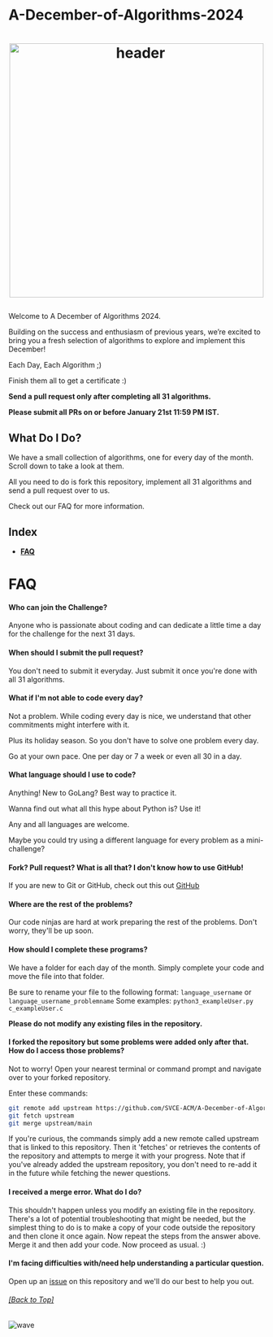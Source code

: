 # A-December-of-Algorithms-2024

<div align="left">
<h1>
    <p align="center"><img alt="header" src="https://github.com/SVCE-ACM/A-December-Of-Algorithms-2023/assets/103169831/0c9a9502-6b9a-4c99-b00f-79ffed567016" width="500"></img></p>

</h1>
Welcome to A December of Algorithms 2024.

Building on the success and enthusiasm of previous years, we’re excited to bring you a fresh selection of algorithms to explore and implement this December!

Each Day, Each Algorithm ;)

Finish them all to get a certificate :)

**Send a pull request only after completing all 31 algorithms.**

**Please submit all PRs on or before January 21st 11:59 PM IST.**

## What Do I Do?

We have a small collection of algorithms, one for every day of the month. Scroll down to take a look at them.

All you need to do is fork this repository, implement all 31 algorithms and send a pull request over to us.

Check out our FAQ for more information.

## Index

- [**FAQ**](#faq)

# FAQ

#### Who can join the Challenge?

Anyone who is passionate about coding and can dedicate a little time a day for the challenge for the next 31 days.

#### When should I submit the pull request?

You don't need to submit it everyday. Just submit it once you're done with all 31 algorithms.

#### What if I'm not able to code every day?

Not a problem. While coding every day is nice, we understand that other commitments might interfere with it.

Plus its holiday season. So you don't have to solve one problem every day.

Go at your own pace. One per day or 7 a week or even all 30 in a day.

#### What language should I use to code?

Anything! New to GoLang? Best way to practice it.

Wanna find out what all this hype about Python is? Use it!

Any and all languages are welcome.

Maybe you could try using a different language for every problem as a mini-challenge?

#### Fork? Pull request? What is all that? I don't know how to use GitHub!

If you are new to Git or GitHub, check out this out [GitHub](https://guides.github.com/activities/hello-world/)

#### Where are the rest of the problems?

Our code ninjas are hard at work preparing the rest of the problems. Don't worry, they'll be up soon.

#### How should I complete these programs?

We have a folder for each day of the month. Simply complete your code and move the file into that folder.

Be sure to rename your file to the following format: `language_username` or `language_username_problemname`
Some examples:
`python3_exampleUser.py`
`c_exampleUser.c`

**Please do not modify any existing files in the repository.**

#### I forked the repository but some problems were added only after that. How do I access those problems?

Not to worry! Open your nearest terminal or command prompt and navigate over to your forked repository.

Enter these commands:

```bash
git remote add upstream https://github.com/SVCE-ACM/A-December-of-Algorithms-2024.git
git fetch upstream
git merge upstream/main
```

If you're curious, the commands simply add a new remote called upstream that is linked to this repository. Then it 'fetches' or retrieves the contents of the repository and attempts to merge it with your progress.
Note that if you've already added the upstream repository, you don't need to re-add it in the future while fetching the newer questions.

#### I received a merge error. What do I do?

This shouldn't happen unless you modify an existing file in the repository. There's a lot of potential troubleshooting that might be needed, but the simplest thing to do is to make a copy of your code outside the repository and then clone it once again. Now repeat the steps from the answer above. Merge it and then add your code. Now proceed as usual. :)

#### I'm facing difficulties with/need help understanding a particular question.

Open up an [issue](https://github.com/SVCE-ACM/A-December-of-Algorithms-2021/issues) on this repository and we'll do our best to help you out.

###### [[Back to Top]](#----)

![wave](http://cdn.thekrishna.in/img/common/border.png)
